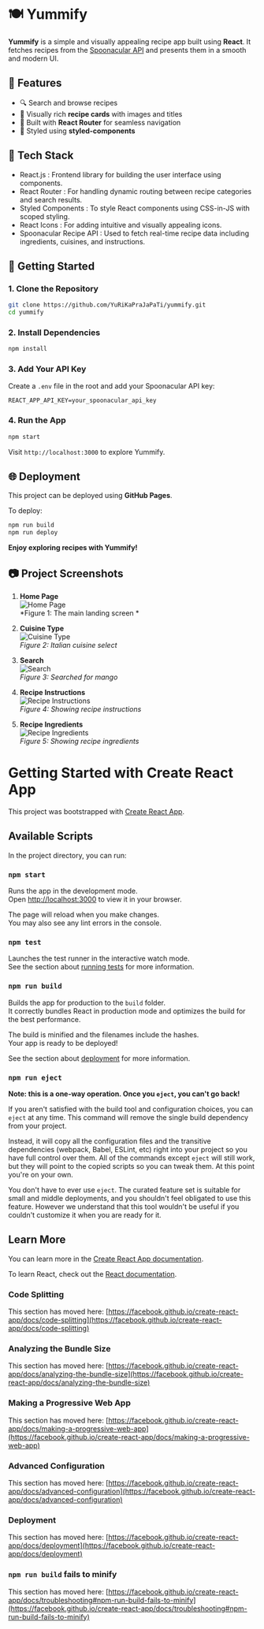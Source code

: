 # 🍽️ Yummify

**Yummify** is a simple and visually appealing recipe app built using **React**. It fetches recipes from the [Spoonacular API](https://spoonacular.com/food-api) and presents them in a smooth and modern UI.

## 🌟 Features

- 🔍 Search and browse recipes 
- 📸 Visually rich **recipe cards** with images and titles
- 🎯 Built with **React Router** for seamless navigation
- 💅 Styled using **styled-components**


## 🧰 Tech Stack

- React.js : Frontend library for building the user interface using components.
- React Router : For handling dynamic routing between recipe categories and search results.
- Styled Components : To style React components using CSS-in-JS with scoped styling.
- React Icons : For adding intuitive and visually appealing icons.
- Spoonacular Recipe API : Used to fetch real-time recipe data including ingredients, cuisines, and instructions.



## 🚀 Getting Started

### 1. Clone the Repository

```bash
git clone https://github.com/YuRiKaPraJaPaTi/yummify.git
cd yummify
```

### 2. Install Dependencies

```bash
npm install
```

### 3. Add Your API Key

Create a `.env` file in the root and add your Spoonacular API key:

```
REACT_APP_API_KEY=your_spoonacular_api_key
```

### 4. Run the App

```bash
npm start
```

Visit `http://localhost:3000` to explore Yummify.

## 🌐 Deployment

This project can be deployed using **GitHub Pages**.

To deploy:

```bash
npm run build
npm run deploy
```

<!-- ## 📸 Preview

_Include a screenshot or a short screen recording here if possible._

## 📄 License

MIT License © 2025 [Your Name]

--- -->

**Enjoy exploring recipes with Yummify!**

## 📷 Project Screenshots

1. **Home Page**  
   ![Home Page](./ss/ss1.png)  
   *Figure 1: The main landing screen *

2. **Cuisine Type**  
   ![Cuisine Type](./ss/ss2.png)  
   *Figure 2: Italian cuisine select*

3. **Search**  
   ![Search](./ss/ss3.png)  
   *Figure 3: Searched for mango*

4. **Recipe Instructions**  
   ![Recipe Instructions](./ss/ss4.png)  
   *Figure 4: Showing recipe instructions*

5. **Recipe Ingredients**  
   ![Recipe Ingredients](./ss/ss5.png)  
   *Figure 5: Showing recipe ingredients*








# Getting Started with Create React App

This project was bootstrapped with [Create React App](https://github.com/facebook/create-react-app).

## Available Scripts

In the project directory, you can run:

### `npm start`

Runs the app in the development mode.\
Open [http://localhost:3000](http://localhost:3000) to view it in your browser.

The page will reload when you make changes.\
You may also see any lint errors in the console.

### `npm test`

Launches the test runner in the interactive watch mode.\
See the section about [running tests](https://facebook.github.io/create-react-app/docs/running-tests) for more information.

### `npm run build`

Builds the app for production to the `build` folder.\
It correctly bundles React in production mode and optimizes the build for the best performance.

The build is minified and the filenames include the hashes.\
Your app is ready to be deployed!

See the section about [deployment](https://facebook.github.io/create-react-app/docs/deployment) for more information.

### `npm run eject`

**Note: this is a one-way operation. Once you `eject`, you can't go back!**

If you aren't satisfied with the build tool and configuration choices, you can `eject` at any time. This command will remove the single build dependency from your project.

Instead, it will copy all the configuration files and the transitive dependencies (webpack, Babel, ESLint, etc) right into your project so you have full control over them. All of the commands except `eject` will still work, but they will point to the copied scripts so you can tweak them. At this point you're on your own.

You don't have to ever use `eject`. The curated feature set is suitable for small and middle deployments, and you shouldn't feel obligated to use this feature. However we understand that this tool wouldn't be useful if you couldn't customize it when you are ready for it.

## Learn More

You can learn more in the [Create React App documentation](https://facebook.github.io/create-react-app/docs/getting-started).

To learn React, check out the [React documentation](https://reactjs.org/).

### Code Splitting

This section has moved here: [https://facebook.github.io/create-react-app/docs/code-splitting](https://facebook.github.io/create-react-app/docs/code-splitting)

### Analyzing the Bundle Size

This section has moved here: [https://facebook.github.io/create-react-app/docs/analyzing-the-bundle-size](https://facebook.github.io/create-react-app/docs/analyzing-the-bundle-size)

### Making a Progressive Web App

This section has moved here: [https://facebook.github.io/create-react-app/docs/making-a-progressive-web-app](https://facebook.github.io/create-react-app/docs/making-a-progressive-web-app)

### Advanced Configuration

This section has moved here: [https://facebook.github.io/create-react-app/docs/advanced-configuration](https://facebook.github.io/create-react-app/docs/advanced-configuration)

### Deployment

This section has moved here: [https://facebook.github.io/create-react-app/docs/deployment](https://facebook.github.io/create-react-app/docs/deployment)

### `npm run build` fails to minify

This section has moved here: [https://facebook.github.io/create-react-app/docs/troubleshooting#npm-run-build-fails-to-minify](https://facebook.github.io/create-react-app/docs/troubleshooting#npm-run-build-fails-to-minify)
